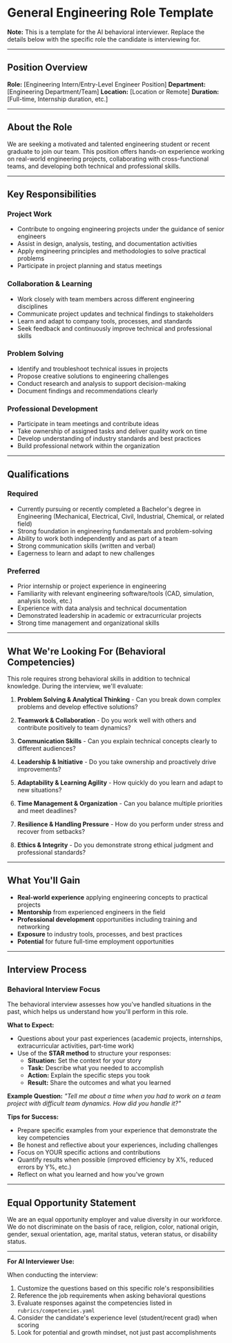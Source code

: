 # General Engineering Role Template

**Note:** This is a template for the AI behavioral interviewer. Replace the details below with the specific role the candidate is interviewing for.

---

## Position Overview

**Role:** [Engineering Intern/Entry-Level Engineer Position]
**Department:** [Engineering Department/Team]
**Location:** [Location or Remote]
**Duration:** [Full-time, Internship duration, etc.]

---

## About the Role

We are seeking a motivated and talented engineering student or recent graduate to join our team. This position offers hands-on experience working on real-world engineering projects, collaborating with cross-functional teams, and developing both technical and professional skills.

---

## Key Responsibilities

### Project Work
- Contribute to ongoing engineering projects under the guidance of senior engineers
- Assist in design, analysis, testing, and documentation activities
- Apply engineering principles and methodologies to solve practical problems
- Participate in project planning and status meetings

### Collaboration & Learning
- Work closely with team members across different engineering disciplines
- Communicate project updates and technical findings to stakeholders
- Learn and adapt to company tools, processes, and standards
- Seek feedback and continuously improve technical and professional skills

### Problem Solving
- Identify and troubleshoot technical issues in projects
- Propose creative solutions to engineering challenges
- Conduct research and analysis to support decision-making
- Document findings and recommendations clearly

### Professional Development
- Participate in team meetings and contribute ideas
- Take ownership of assigned tasks and deliver quality work on time
- Develop understanding of industry standards and best practices
- Build professional network within the organization

---

## Qualifications

### Required
- Currently pursuing or recently completed a Bachelor's degree in Engineering (Mechanical, Electrical, Civil, Industrial, Chemical, or related field)
- Strong foundation in engineering fundamentals and problem-solving
- Ability to work both independently and as part of a team
- Strong communication skills (written and verbal)
- Eagerness to learn and adapt to new challenges

### Preferred
- Prior internship or project experience in engineering
- Familiarity with relevant engineering software/tools (CAD, simulation, analysis tools, etc.)
- Experience with data analysis and technical documentation
- Demonstrated leadership in academic or extracurricular projects
- Strong time management and organizational skills

---

## What We're Looking For (Behavioral Competencies)

This role requires strong behavioral skills in addition to technical knowledge. During the interview, we'll evaluate:

1. **Problem Solving & Analytical Thinking** - Can you break down complex problems and develop effective solutions?

2. **Teamwork & Collaboration** - Do you work well with others and contribute positively to team dynamics?

3. **Communication Skills** - Can you explain technical concepts clearly to different audiences?

4. **Leadership & Initiative** - Do you take ownership and proactively drive improvements?

5. **Adaptability & Learning Agility** - How quickly do you learn and adapt to new situations?

6. **Time Management & Organization** - Can you balance multiple priorities and meet deadlines?

7. **Resilience & Handling Pressure** - How do you perform under stress and recover from setbacks?

8. **Ethics & Integrity** - Do you demonstrate strong ethical judgment and professional standards?

---

## What You'll Gain

- **Real-world experience** applying engineering concepts to practical projects
- **Mentorship** from experienced engineers in the field
- **Professional development** opportunities including training and networking
- **Exposure** to industry tools, processes, and best practices
- **Potential** for future full-time employment opportunities

---

## Interview Process

### Behavioral Interview Focus

The behavioral interview assesses how you've handled situations in the past, which helps us understand how you'll perform in this role.

**What to Expect:**
- Questions about your past experiences (academic projects, internships, extracurricular activities, part-time work)
- Use of the **STAR method** to structure your responses:
  - **Situation:** Set the context for your story
  - **Task:** Describe what you needed to accomplish
  - **Action:** Explain the specific steps you took
  - **Result:** Share the outcomes and what you learned

**Example Question:**
*"Tell me about a time when you had to work on a team project with difficult team dynamics. How did you handle it?"*

**Tips for Success:**
- Prepare specific examples from your experience that demonstrate the key competencies
- Be honest and reflective about your experiences, including challenges
- Focus on YOUR specific actions and contributions
- Quantify results when possible (improved efficiency by X%, reduced errors by Y%, etc.)
- Reflect on what you learned and how you've grown

---

## Equal Opportunity Statement

We are an equal opportunity employer and value diversity in our workforce. We do not discriminate on the basis of race, religion, color, national origin, gender, sexual orientation, age, marital status, veteran status, or disability status.

---

**For AI Interviewer Use:**

When conducting the interview:
1. Customize the questions based on this specific role's responsibilities
2. Reference the job requirements when asking behavioral questions
3. Evaluate responses against the competencies listed in `rubrics/competencies.yaml`
4. Consider the candidate's experience level (student/recent grad) when scoring
5. Look for potential and growth mindset, not just past accomplishments
